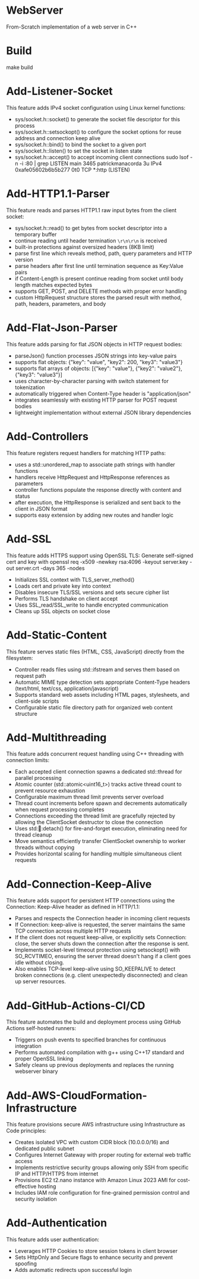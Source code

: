 # WebServer
From-Scratch implementation of a web server in C++

# Build
make build

# Add-Listener-Socket
This feature adds IPv4 socket configuration using Linux kernel functions:
- sys/socket.h::socket() to generate the socket file descriptor for this process
- sys/socket.h::setsockopt() to configure the socket options for reuse address and connection keep alive
- sys/socket.h::bind() to bind the socket to a given port
- sys/socket.h::listen() to set the socket in listen state
- sys/socket.h::accept() to accept incoming client connections
sudo lsof -n -i :80 | grep LISTEN
main    3465 patrickmanacorda    3u  IPv4 0xafe05602b6b5b277      0t0  TCP *:http (LISTEN)

# Add-HTTP1.1-Parser
This feature reads and parses HTTP1.1 raw input bytes from the client socket:
- sys/socket.h::read() to get bytes from socket descriptor into a temporary buffer
- continue reading until header termination `\r\n\r\n` is received
- built-in protections against oversized headers (8KB limit)
- parse first line which reveals method, path, query parameters and HTTP version
- parse headers after first line until termination sequence as Key:Value pairs
- if Content-Length is present continue reading from socket until body length matches expected bytes
- supports GET, POST, and DELETE methods with proper error handling
- custom HttpRequest structure stores the parsed result with method, path, headers, parameters, and body

# Add-Flat-Json-Parser
This feature adds parsing for flat JSON objects in HTTP request bodies:
- parseJson() function processes JSON strings into key-value pairs
- supports flat objects: {"key": "value", "key2": 200, "key3": "value3"}
- supports flat arrays of objects: [{"key": "value"}, {"key2": "value2"}, {"key3": "value3"}]
- uses character-by-character parsing with switch statement for tokenization
- automatically triggered when Content-Type header is "application/json"
- integrates seamlessly with existing HTTP parser for POST request bodies
- lightweight implementation without external JSON library dependencies

# Add-Controllers
This feature registers request handlers for matching HTTP paths:
- uses a std::unordered_map to associate path strings with handler functions
- handlers receive HttpRequest and HttpResponse references as parameters
- controller functions populate the response directly with content and status
- after execution, the HttpResponse is serialized and sent back to the client in JSON format
- supports easy extension by adding new routes and handler logic

# Add-SSL
This feature adds HTTPS support using OpenSSL TLS:
Generate self-signed cert and key with
openssl req -x509 -newkey rsa:4096 -keyout server.key -out server.crt -days 365 -nodes
- Initializes SSL context with TLS_server_method()
- Loads cert and private key into context
- Disables insecure TLS/SSL versions and sets secure cipher list
- Performs TLS handshake on client accept
- Uses SSL_read/SSL_write to handle encrypted communication
- Cleans up SSL objects on socket close

# Add-Static-Content
This feature serves static files (HTML, CSS, JavaScript) directly from the filesystem:
- Controller reads files using std::ifstream and serves them based on request path
- Automatic MIME type detection sets appropriate Content-Type headers (text/html, text/css, application/javascript)
- Supports standard web assets including HTML pages, stylesheets, and client-side scripts
- Configurable static file directory path for organized web content structure

# Add-Multithreading
This feature adds concurrent request handling using C++ threading with connection limits:
- Each accepted client connection spawns a dedicated std::thread for parallel processing
- Atomic counter (std::atomic<uint16_t>) tracks active thread count to prevent resource exhaustion
- Configurable maximum thread limit prevents server overload
- Thread count increments before spawn and decrements automatically when request processing completes
- Connections exceeding the thread limit are gracefully rejected by allowing the ClientSocket destructor to close the connection
- Uses std::thread::detach() for fire-and-forget execution, eliminating need for thread cleanup
- Move semantics efficiently transfer ClientSocket ownership to worker threads without copying
- Provides horizontal scaling for handling multiple simultaneous client requests

# Add-Connection-Keep-Alive
This feature adds support for persistent HTTP connections using the Connection: Keep-Alive header as defined in HTTP/1.1:
- Parses and respects the Connection header in incoming client requests
- If Connection: keep-alive is requested, the server maintains the same TCP connection across multiple HTTP requests
- If the client does not request keep-alive, or explicitly sets Connection: close, the server shuts down the connection after the response is sent.
- Implements socket-level timeout protection using setsockopt() with SO_RCVTIMEO, ensuring the server thread doesn't hang if a client goes idle without closing.
- Also enables TCP-level keep-alive using SO_KEEPALIVE to detect broken connections (e.g. client unexpectedly disconnected) and clean up server resources.

# Add-GitHub-Actions-CI/CD
This feature automates the build and deployment process using GitHub Actions self-hosted runners:
- Triggers on push events to specified branches for continuous integration
- Performs automated compilation with g++ using C++17 standard and proper OpenSSL linking
- Safely cleans up previous deployments and replaces the running webserver binary

# Add-AWS-CloudFormation-Infrastructure
This feature provisions secure AWS infrastructure using Infrastructure as Code principles:
- Creates isolated VPC with custom CIDR block (10.0.0.0/16) and dedicated public subnet
- Configures Internet Gateway with proper routing for external web traffic access
- Implements restrictive security groups allowing only SSH from specific IP and HTTP/HTTPS from internet
- Provisions EC2 t2.nano instance with Amazon Linux 2023 AMI for cost-effective hosting
- Includes IAM role configuration for fine-grained permission control and security isolation

# Add-Authentication
This feature adds user authentication:
- Leverages HTTP Cookies to store session tokens in client browser
- Sets HttpOnly and Secure flags to enhance security and prevent spoofing
- Adds automatic redirects upon successful login